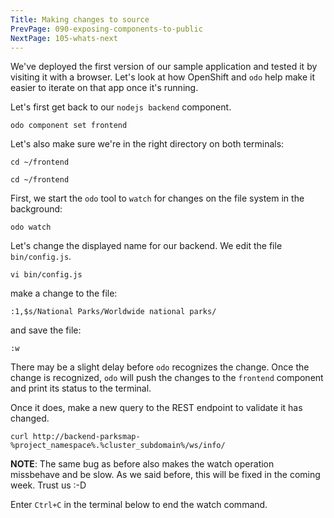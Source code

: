 ```yaml
---
Title: Making changes to source
PrevPage: 090-exposing-components-to-public
NextPage: 105-whats-next
---
```


We've deployed the first version of our sample application and tested it by visiting it with a browser. Let's look at how OpenShift and ``odo`` help make it easier to iterate on that app once it's running.

Let's first get back to our `nodejs backend` component.

```execute-1
odo component set frontend
```

Let's also make sure we're in the right directory on both terminals:

```execute-1
cd ~/frontend
```

```execute-2
cd ~/frontend
```

First, we start the ``odo`` tool to ``watch`` for changes on the file system in the background:

```execute-2
odo watch
```

Let's change the displayed name for our backend. We edit the file `bin/config.js`.

```execute-1
vi bin/config.js
```

make a change to the file:

```execute-1
:1,$s/National Parks/Worldwide national parks/
```

and save the file:

```execute-1
:w
```

There may be a slight delay before ``odo`` recognizes the change. Once the change is recognized, ``odo`` will push the changes to the ``frontend`` component and print its status to the terminal.

Once it does, make a new query to the REST endpoint to validate it has changed.

```execute-1
curl http://backend-parksmap-%project_namespace%.%cluster_subdomain%/ws/info/
```

__NOTE__: The same bug as before also makes the watch operation missbehave and be slow. As we said before, this will be fixed in the coming week. Trust us :-D

Enter `Ctrl+C` in the terminal below to end the watch command.
